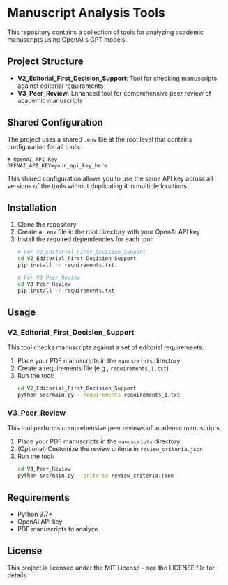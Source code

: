 # Manuscript Analysis Tools

This repository contains a collection of tools for analyzing academic manuscripts using OpenAI's GPT models.

## Project Structure

- **V2_Editorial_First_Decision_Support**: Tool for checking manuscripts against editorial requirements
- **V3_Peer_Review**: Enhanced tool for comprehensive peer review of academic manuscripts

## Shared Configuration

The project uses a shared `.env` file at the root level that contains configuration for all tools:

```
# OpenAI API Key
OPENAI_API_KEY=your_api_key_here
```

This shared configuration allows you to use the same API key across all versions of the tools without duplicating it in multiple locations.

## Installation

1. Clone the repository
2. Create a `.env` file in the root directory with your OpenAI API key
3. Install the required dependencies for each tool:
   ```bash
   # For V2_Editorial_First_Decision_Support
   cd V2_Editorial_First_Decision_Support
   pip install -r requirements.txt
   
   # For V3_Peer_Review
   cd V3_Peer_Review
   pip install -r requirements.txt
   ```

## Usage

### V2_Editorial_First_Decision_Support

This tool checks manuscripts against a set of editorial requirements.

1. Place your PDF manuscripts in the `manuscripts` directory
2. Create a requirements file (e.g., `requirements_1.txt`)
3. Run the tool:
   ```bash
   cd V2_Editorial_First_Decision_Support
   python src/main.py --requirements requirements_1.txt
   ```

### V3_Peer_Review

This tool performs comprehensive peer reviews of academic manuscripts.

1. Place your PDF manuscripts in the `manuscripts` directory
2. (Optional) Customize the review criteria in `review_criteria.json`
3. Run the tool:
   ```bash
   cd V3_Peer_Review
   python src/main.py --criteria review_criteria.json
   ```

## Requirements

- Python 3.7+
- OpenAI API key
- PDF manuscripts to analyze

## License

This project is licensed under the MIT License - see the LICENSE file for details. 
